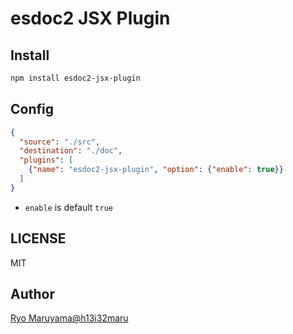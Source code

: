 # esdoc2 JSX Plugin
## Install
```bash
npm install esdoc2-jsx-plugin
```

## Config
```json
{
  "source": "./src",
  "destination": "./doc",
  "plugins": [
    {"name": "esdoc2-jsx-plugin", "option": {"enable": true}}
  ]
}
```

- `enable` is default `true`

## LICENSE
MIT

## Author
[Ryo Maruyama@h13i32maru](https://github.com/h13i32maru)
